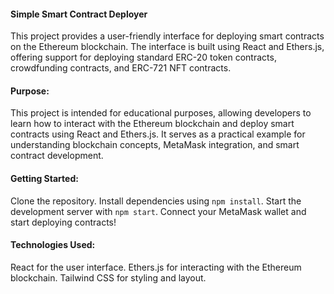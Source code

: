 #### Simple Smart Contract Deployer
This project provides a user-friendly interface for deploying smart contracts on the Ethereum blockchain. The interface is built using React and Ethers.js, offering support for deploying standard ERC-20 token contracts, crowdfunding contracts, and ERC-721 NFT contracts.


#### Purpose:
This project is intended for educational purposes, allowing developers to learn how to interact with the Ethereum blockchain and deploy smart contracts using React and Ethers.js. It serves as a practical example for understanding blockchain concepts, MetaMask integration, and smart contract development.

#### Getting Started:
Clone the repository.
Install dependencies using `npm install`.
Start the development server with `npm start`.
Connect your MetaMask wallet and start deploying contracts!

#### Technologies Used:
React for the user interface.
Ethers.js for interacting with the Ethereum blockchain.
Tailwind CSS for styling and layout.